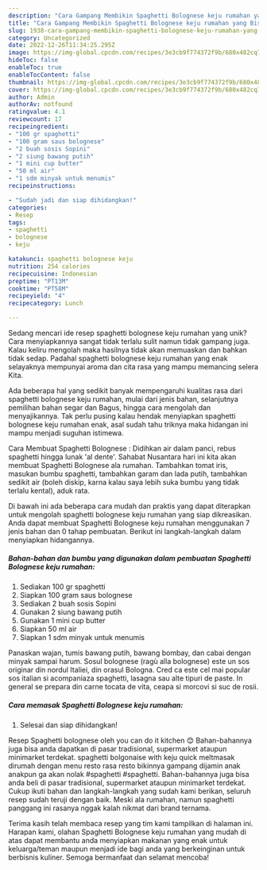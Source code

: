 ```yaml
---
description: "Cara Gampang Membikin Spaghetti Bolognese keju rumahan yang Bisa Manjain Lidah"
title: "Cara Gampang Membikin Spaghetti Bolognese keju rumahan yang Bisa Manjain Lidah"
slug: 1938-cara-gampang-membikin-spaghetti-bolognese-keju-rumahan-yang-bisa-manjain-lidah
category: Uncategorized
date: 2022-12-26T11:34:25.295Z
image: https://img-global.cpcdn.com/recipes/3e3cb9f774372f9b/680x482cq70/spaghetti-bolognese-keju-rumahan-foto-resep-utama.jpg
hideToc: false
enableToc: true
enableTocContent: false
thumbnail: https://img-global.cpcdn.com/recipes/3e3cb9f774372f9b/680x482cq70/spaghetti-bolognese-keju-rumahan-foto-resep-utama.jpg
cover: https://img-global.cpcdn.com/recipes/3e3cb9f774372f9b/680x482cq70/spaghetti-bolognese-keju-rumahan-foto-resep-utama.jpg
author: Admin
authorAv: notfound
ratingvalue: 4.1
reviewcount: 17
recipeingredient:
- "100 gr spaghetti"
- "100 gram saus bolognese"
- "2 buah sosis Sopini"
- "2 siung bawang putih"
- "1 mini cup butter"
- "50 ml air"
- "1 sdm minyak untuk menumis"
recipeinstructions:

- "Sudah jadi dan siap dihidangkan!"
categories:
- Resep
tags:
- spaghetti
- bolognese
- keju

katakunci: spaghetti bolognese keju 
nutrition: 254 calories
recipecuisine: Indonesian
preptime: "PT13M"
cooktime: "PT58M"
recipeyield: "4"
recipecategory: Lunch

---
```





Sedang mencari ide resep spaghetti bolognese keju rumahan yang unik? Cara menyiapkannya sangat tidak terlalu sulit namun tidak gampang juga. Kalau keliru mengolah maka hasilnya tidak akan memuaskan dan bahkan tidak sedap. Padahal spaghetti bolognese keju rumahan yang enak selayaknya mempunyai aroma dan cita rasa yang mampu memancing selera Kita.





Ada beberapa hal yang sedikit banyak mempengaruhi kualitas rasa dari spaghetti bolognese keju rumahan, mulai dari jenis bahan, selanjutnya pemilihan bahan segar dan Bagus, hingga cara mengolah dan menyajikannya. Tak perlu pusing kalau hendak menyiapkan spaghetti bolognese keju rumahan enak,      asal sudah tahu triknya maka hidangan ini mampu menjadi suguhan istimewa.














Cara Membuat Spaghetti Bolognese : Didihkan air dalam panci, rebus spaghetti hingga lunak &#39;al dente&#39;. Sahabat Nusantara hari ini kita akan membuat Spaghetti Bolognese ala rumahan. Tambahkan tomat iris, masukan bumbu spaghetti, tambahkan garam dan lada putih, tambahkan sedikit air (boleh diskip, karna kalau saya lebih suka bumbu yang tidak terlalu kental), aduk rata.






Di bawah ini ada beberapa cara mudah dan praktis yang dapat diterapkan untuk mengolah spaghetti bolognese keju rumahan yang siap dikreasikan. Anda dapat membuat Spaghetti Bolognese keju rumahan menggunakan 7 jenis bahan dan 0 tahap pembuatan. Berikut ini langkah-langkah dalam menyiapkan hidangannya.

<!--inarticleads1-->

##### Bahan-bahan dan bumbu yang digunakan dalam pembuatan Spaghetti Bolognese keju rumahan:

1. Sediakan 100 gr spaghetti
1. Siapkan 100 gram saus bolognese
1. Sediakan 2 buah sosis Sopini
1. Gunakan 2 siung bawang putih
1. Gunakan 1 mini cup butter
1. Siapkan 50 ml air
1. Siapkan 1 sdm minyak untuk menumis


Panaskan wajan, tumis bawang putih, bawang bombay, dan cabai dengan minyak sampai harum. Sosul bolognese (ragù alla bolognese) este un sos originar din nordul Italiei, din orasul Bologna. Cred ca este cel mai popular sos italian si acompaniaza spaghetti, lasagna sau alte tipuri de paste. In general se prepara din carne tocata de vita, ceapa si morcovi si suc de rosii. 

<!--inarticleads2-->

##### Cara memasak Spaghetti Bolognese keju rumahan:


1. Selesai dan siap dihidangkan!

Resep Spaghetti bolognese oleh you can do it kitchen 😊 Bahan-bahannya juga bisa anda dapatkan di pasar tradisional, supermarket ataupun minimarket terdekat. spaghetti bolgonaise with keju quick meltmasak dirumah dengan menu resto rasa resto bikinnya gampang dijamin anak anakpun ga akan nolak #spaghetti #spaghetti. Bahan-bahannya juga bisa anda beli di pasar tradisional, supermarket ataupun minimarket terdekat. Cukup ikuti bahan dan langkah-langkah yang sudah kami berikan, seluruh resep sudah teruji dengan baik. Meski ala rumahan, namun spaghetti panggang ini rasanya nggak kalah nikmat dari brand ternama. 

Terima kasih telah membaca resep yang tim kami tampilkan di halaman ini. Harapan kami, olahan Spaghetti Bolognese keju rumahan yang mudah di atas dapat membantu anda menyiapkan makanan yang enak untuk keluarga/teman maupun menjadi ide bagi anda yang berkeinginan untuk berbisnis kuliner. Semoga bermanfaat dan selamat mencoba!
